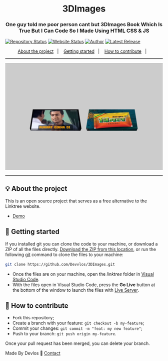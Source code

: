 <h1 align="center">3DImages</h1>
<h3 align="center">One guy told me poor person cant but 3DImages Book Which Is True But I Can Code So I Made Using HTML CSS & JS</h3>


[![Repository Status](https://img.shields.io/badge/Repository%20Status-Maintained-dark%20green.svg)](https://github.com/Devvlos/3DImages)
[![Website Status](https://img.shields.io/badge/Website%20Status-Online-green)](https://devvlos.github.io/3DImages/)
[![Author](https://img.shields.io/badge/Author-Adhish%20Gupta-blue.svg)](https://adhishgupta.rf.gd/)
[![Latest Release](https://img.shields.io/badge/Latest%20Release-20%20December%202023-yellow.svg)](https://github.com/Devvlos/3DImages)


<p align="center">
  <a href="#-about-the-project">About the project</a>&nbsp;&nbsp;&nbsp;|&nbsp;&nbsp;&nbsp;
  <a href="#-getting-started">Getting started</a>&nbsp;&nbsp;&nbsp;|&nbsp;&nbsp;&nbsp;
  <a href="#-how-to-contribute">How to contribute</a>&nbsp;&nbsp;&nbsp;|&nbsp;&nbsp;&nbsp;
</p>

---

<p align="center">
  <img alt="screenshot" src="demo.png">
</p>

---

## 💡 About the project

This is an open source project that serves as a free alternative to the Linktree website.
- [Demo](https://devvlos.github.io/3DImages/)

## 🚀 Getting started

If you installed git you can clone the code to your machine, or download a ZIP of all the files directly.
[Download the ZIP from this location](https://github.com/Devvlos/3DImages/archive/refs/heads/main.zip), or run the following [git](https://git-scm.com/downloads) command to clone the files to your machine:
```bash
git clone https://github.com/Devvlos/3DImages.git
```
- Once the files are on your machine, open the _linktree_ folder in [Visual Studio Code](https://code.visualstudio.com/).
- With the files open in Visual Studio Code, press the **Go Live** button at the bottom of the window to launch the files with [Live Server](https://marketplace.visualstudio.com/items?itemName=ritwickdey.LiveServer).

## 🤔 How to contribute

- Fork this repository;
- Create a branch with your feature: `git checkout -b my-feature`;
- Commit your changes: `git commit -m "feat: my new feature"`;
- Push to your branch: `git push origin my-feature`.

Once your pull request has been merged, you can delete your branch.


Made By Devlos :wave: [Contact](https://adhishgupta.netlify.app/)
